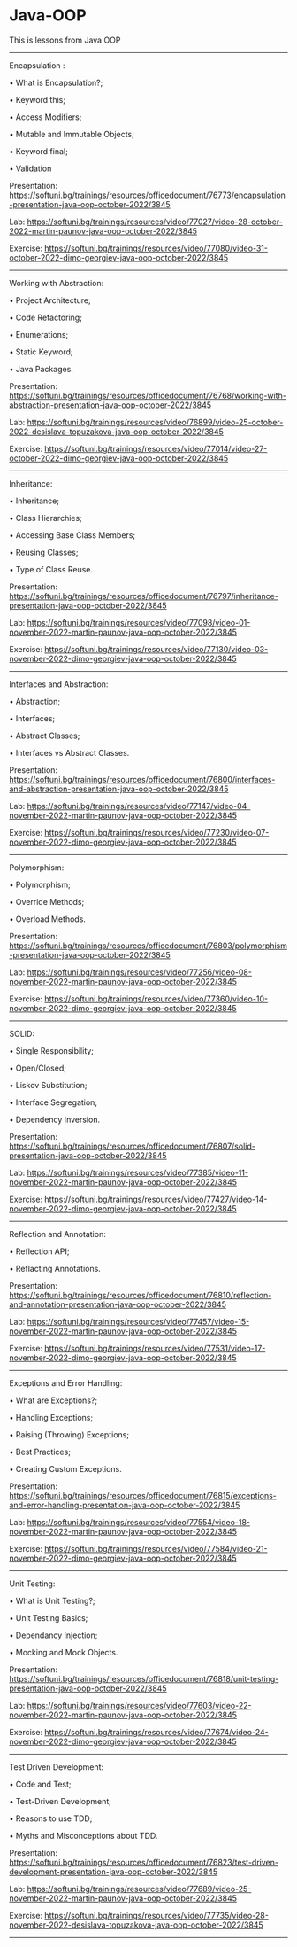 # Java-OOP

This is lessons from Java OOP 

--------------------------------------------------------------------------------------------------------------------------------------------------------------------

Encapsulation :

• What is Encapsulation?;

• Keyword this;

• Access Modifiers;

• Mutable and Immutable Objects;

• Keyword final;

• Validation


Presentation: 
https://softuni.bg/trainings/resources/officedocument/76773/encapsulation-presentation-java-oop-october-2022/3845

Lab: 
https://softuni.bg/trainings/resources/video/77027/video-28-october-2022-martin-paunov-java-oop-october-2022/3845

Exercise: 
https://softuni.bg/trainings/resources/video/77080/video-31-october-2022-dimo-georgiev-java-oop-october-2022/3845

--------------------------------------------------------------------------------------------------------------------------------------------------------------------

Working with Abstraction:

• Project Architecture;

• Code Refactoring;

• Enumerations;

• Static Keyword;

• Java Packages.


Presentation: 
https://softuni.bg/trainings/resources/officedocument/76768/working-with-abstraction-presentation-java-oop-october-2022/3845

Lab: 
https://softuni.bg/trainings/resources/video/76899/video-25-october-2022-desislava-topuzakova-java-oop-october-2022/3845

Exercise: 
https://softuni.bg/trainings/resources/video/77014/video-27-october-2022-dimo-georgiev-java-oop-october-2022/3845

--------------------------------------------------------------------------------------------------------------------------------------------------------------------

Inheritance:

• Inheritance;

• Class Hierarchies;

• Accessing Base Class Members;

• Reusing Classes;

• Type of Class Reuse.

Presentation: 
https://softuni.bg/trainings/resources/officedocument/76797/inheritance-presentation-java-oop-october-2022/3845

Lab: 
https://softuni.bg/trainings/resources/video/77098/video-01-november-2022-martin-paunov-java-oop-october-2022/3845

Exercise: 
https://softuni.bg/trainings/resources/video/77130/video-03-november-2022-dimo-georgiev-java-oop-october-2022/3845

--------------------------------------------------------------------------------------------------------------------------------------------------------------------

Interfaces and Abstraction:

• Abstraction;

• Interfaces;

• Abstract Classes;

• Interfaces vs Abstract Classes.

Presentation: 
https://softuni.bg/trainings/resources/officedocument/76800/interfaces-and-abstraction-presentation-java-oop-october-2022/3845

Lab: 
https://softuni.bg/trainings/resources/video/77147/video-04-november-2022-martin-paunov-java-oop-october-2022/3845

Exercise: 
https://softuni.bg/trainings/resources/video/77230/video-07-november-2022-dimo-georgiev-java-oop-october-2022/3845

--------------------------------------------------------------------------------------------------------------------------------------------------------------------

Polymorphism:

• Polymorphism;

• Override Methods;

• Overload Methods.

Presentation: 
https://softuni.bg/trainings/resources/officedocument/76803/polymorphism-presentation-java-oop-october-2022/3845

Lab:
https://softuni.bg/trainings/resources/video/77256/video-08-november-2022-martin-paunov-java-oop-october-2022/3845

Exercise: 
https://softuni.bg/trainings/resources/video/77360/video-10-november-2022-dimo-georgiev-java-oop-october-2022/3845

--------------------------------------------------------------------------------------------------------------------------------------------------------------------

SOLID:

• Single Responsibility;

• Open/Closed;

• Liskov Substitution;

• Interface Segregation;

• Dependency Inversion.

Presentation: 
https://softuni.bg/trainings/resources/officedocument/76807/solid-presentation-java-oop-october-2022/3845

Lab:
https://softuni.bg/trainings/resources/video/77385/video-11-november-2022-martin-paunov-java-oop-october-2022/3845

Exercise: 
https://softuni.bg/trainings/resources/video/77427/video-14-november-2022-dimo-georgiev-java-oop-october-2022/3845

--------------------------------------------------------------------------------------------------------------------------------------------------------------------

Reflection and Annotation:

• Reflection API;

• Reflacting Annotations.

Presentation: 
https://softuni.bg/trainings/resources/officedocument/76810/reflection-and-annotation-presentation-java-oop-october-2022/3845

Lab:
https://softuni.bg/trainings/resources/video/77457/video-15-november-2022-martin-paunov-java-oop-october-2022/3845

Exercise:
https://softuni.bg/trainings/resources/video/77531/video-17-november-2022-dimo-georgiev-java-oop-october-2022/3845

--------------------------------------------------------------------------------------------------------------------------------------------------------------------

Exceptions and Error Handling:

• What are Exceptions?;

• Handling Exceptions;

• Raising (Throwing) Exceptions;

• Best Practices;

• Creating Custom Exceptions.

Presentation: 
https://softuni.bg/trainings/resources/officedocument/76815/exceptions-and-error-handling-presentation-java-oop-october-2022/3845

Lab:
https://softuni.bg/trainings/resources/video/77554/video-18-november-2022-martin-paunov-java-oop-october-2022/3845

Exercise:
https://softuni.bg/trainings/resources/video/77584/video-21-november-2022-dimo-georgiev-java-oop-october-2022/3845

--------------------------------------------------------------------------------------------------------------------------------------------------------------------

Unit Testing:

• What is Unit Testing?;

• Unit Testing Basics;

• Dependancy Injection;

• Mocking and Mock Objects.

Presentation: 
https://softuni.bg/trainings/resources/officedocument/76818/unit-testing-presentation-java-oop-october-2022/3845

Lab:
https://softuni.bg/trainings/resources/video/77603/video-22-november-2022-martin-paunov-java-oop-october-2022/3845

Exercise:
https://softuni.bg/trainings/resources/video/77674/video-24-november-2022-dimo-georgiev-java-oop-october-2022/3845

--------------------------------------------------------------------------------------------------------------------------------------------------------------------

Test Driven Development:

• Code and Test;

• Test-Driven Development;

• Reasons to use TDD;

• Myths and Misconceptions about TDD.

Presentation: 
https://softuni.bg/trainings/resources/officedocument/76823/test-driven-development-presentation-java-oop-october-2022/3845

Lab:
https://softuni.bg/trainings/resources/video/77689/video-25-november-2022-martin-paunov-java-oop-october-2022/3845

Exercise:
https://softuni.bg/trainings/resources/video/77735/video-28-november-2022-desislava-topuzakova-java-oop-october-2022/3845

--------------------------------------------------------------------------------------------------------------------------------------------------------------------

